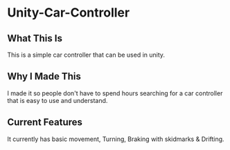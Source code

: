 # Unity-Car-Controller

## What This Is
This is a simple car controller that can be used in unity.

## Why I Made This
I made it so people don't have to spend hours searching for a car controller that is easy to use and understand.

## Current Features
It currently has basic movement, Turning, Braking with skidmarks & Drifting.
